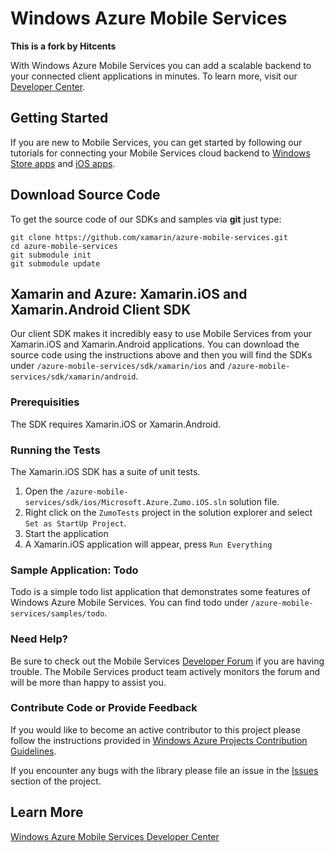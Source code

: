# Windows Azure Mobile Services

<b>This is a fork by Hitcents</b>

With Windows Azure Mobile Services you can add a scalable backend to your connected client applications in minutes. To learn more, visit our [Developer Center](http://www.windowsazure.com/en-us/develop/mobile).

## Getting Started

If you are new to Mobile Services, you can get started by following our tutorials for connecting your Mobile Services cloud backend to [Windows Store apps](https://www.windowsazure.com/en-us/develop/mobile/tutorials/get-started/) and [iOS apps](https://www.windowsazure.com/en-us/develop/mobile/tutorials/get-started-ios/).

## Download Source Code

To get the source code of our SDKs and samples via **git** just type:

    git clone https://github.com/xamarin/azure-mobile-services.git
    cd azure-mobile-services
    git submodule init
    git submodule update

## Xamarin and Azure: Xamarin.iOS and Xamarin.Android Client SDK

Our client SDK makes it incredibly easy to use Mobile Services from your Xamarin.iOS and Xamarin.Android applications. You can download the source code using the instructions above and then you will find the SDKs under ```/azure-mobile-services/sdk/xamarin/ios``` and ```/azure-mobile-services/sdk/xamarin/android```.

### Prerequisities

The SDK requires Xamarin.iOS or Xamarin.Android.

### Running the Tests

The Xamarin.iOS SDK has a suite of unit tests. 

1. Open the ```/azure-mobile-services/sdk/ios/Microsoft.Azure.Zumo.iOS.sln``` solution file.
2. Right click on the ```ZumoTests``` project in the solution explorer and select ```Set as StartUp Project```.
3. Start the application
4. A Xamarin.iOS application will appear, press ```Run Everything```

### Sample Application: Todo

Todo is a simple todo list application that demonstrates some features of Windows Azure Mobile Services. You can find todo under ```/azure-mobile-services/samples/todo```.

### Need Help?

Be sure to check out the Mobile Services [Developer Forum](http://social.msdn.microsoft.com/Forums/en-US/azuremobile/) if you are having trouble. The Mobile Services product team actively monitors the forum and will be more than happy to assist you.

### Contribute Code or Provide Feedback

If you would like to become an active contributor to this project please follow the instructions provided in [Windows Azure Projects Contribution Guidelines](http://windowsazure.github.com/guidelines.html).

If you encounter any bugs with the library please file an issue in the [Issues](https://github.com/xamarin/azure-mobile-services/issues) section of the project.

## Learn More
[Windows Azure Mobile Services Developer Center](http://www.windowsazure.com/en-us/develop/mobile)
